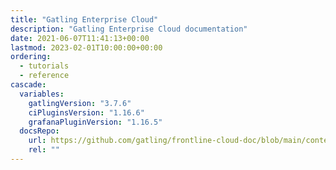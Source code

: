 ```yaml
---
title: "Gatling Enterprise Cloud"
description: "Gatling Enterprise Cloud documentation"
date: 2021-06-07T11:41:13+00:00
lastmod: 2023-02-01T10:00:00+00:00
ordering:
  - tutorials
  - reference
cascade:
  variables:
    gatlingVersion: "3.7.6"
    ciPluginsVersion: "1.16.6"
    grafanaPluginVersion: "1.16.5"
  docsRepo:
    url: https://github.com/gatling/frontline-cloud-doc/blob/main/content
    rel: ""
---
```

